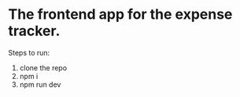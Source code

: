 # The frontend app for the expense tracker.

Steps to run:
1) clone the repo
2) npm i
3) npm run dev
